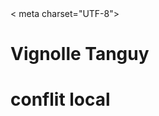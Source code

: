 

<!DOCTYPE html>
<html lang="en">
<head>
 < meta charset="UTF-8">
  <meta name="viewport" content="width=device-width, initial-scale=1.0">
  <link rel="stylesheet" href="style.css">
  <title>Ma Page</title>
</head>
<body>
  <h1>Vignolle Tanguy</h1>
  <h1>conflit local</h1>
  <!-- Autres contenus de la page -->
</body>
</html>
